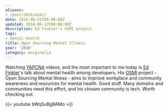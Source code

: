 ```yaml
---
aliases:
- /post/2016/osmi/
date: 2016-06-21T00:00:00Z
updated: 2018-06-13T00:00:00Z
description: Ed Finkler's OSMI project
tags:
- mental health
title: Open Sourcing Mental Illness
year: '2016'
category: marginalia
---
```

Watching [YAPCNA][] videos, and the most important to me today is
[Ed Finkler][]'s talk about
mental health among developers. His [OSMI][] project - Open Sourcing Mental
Illness - aims to improve workplace and community awareness and resources for
mental health. Good stuff. Many domains and communities need this effort,
and his chosen community is tech. Worth checking out.

[Ed Finkler]: https://funkatron.com
[OSMI]: https://osmihelp.org
[YAPCNA]: http://www.yapcna.org
<!-- more -->

{{< youtube bWqSuBg8AMo >}}
